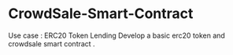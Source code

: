 # CrowdSale-Smart-Contract

Use case : ERC20 Token Lending 
Develop a basic erc20 token and crowdsale smart contract .
